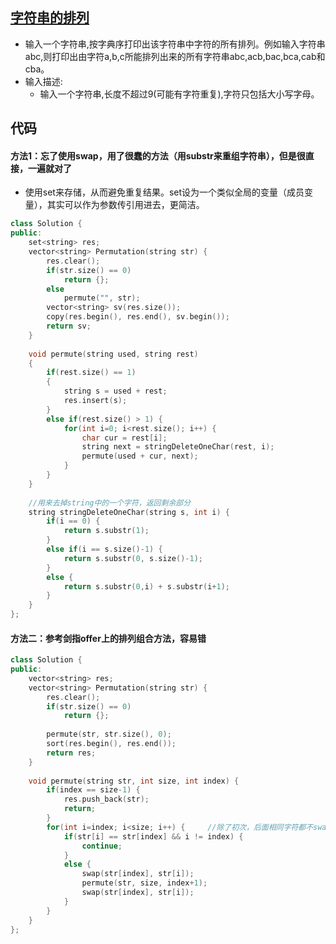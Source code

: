 ## [字符串的排列](https://www.nowcoder.com/questionTerminal/fe6b651b66ae47d7acce78ffdd9a96c7)
* 输入一个字符串,按字典序打印出该字符串中字符的所有排列。例如输入字符串abc,则打印出由字符a,b,c所能排列出来的所有字符串abc,acb,bac,bca,cab和cba。 
* 输入描述:
  * 输入一个字符串,长度不超过9(可能有字符重复),字符只包括大小写字母。

## 代码
#### 方法1：忘了使用swap，用了很蠢的方法（用substr来重组字符串），但是很直接，一遍就对了
* 使用set来存储，从而避免重复结果。set设为一个类似全局的变量（成员变量），其实可以作为参数传引用进去，更简洁。
```C++
class Solution {
public:
    set<string> res;
    vector<string> Permutation(string str) {
        res.clear();
        if(str.size() == 0)
            return {};
        else
            permute("", str);
        vector<string> sv(res.size());
        copy(res.begin(), res.end(), sv.begin());
        return sv;
    }
    
    void permute(string used, string rest)
    {
        if(rest.size() == 1)
        {
            string s = used + rest;
            res.insert(s);
        }
        else if(rest.size() > 1) {
            for(int i=0; i<rest.size(); i++) {
                char cur = rest[i];
                string next = stringDeleteOneChar(rest, i);
                permute(used + cur, next);
            }
        }
    }
    
    //用来去掉string中的一个字符，返回剩余部分
    string stringDeleteOneChar(string s, int i) {
        if(i == 0) {
            return s.substr(1);
        }
        else if(i == s.size()-1) {
            return s.substr(0, s.size()-1);
        }
        else {
            return s.substr(0,i) + s.substr(i+1);
        }
    }
};
```

#### 方法二：参考剑指offer上的排列组合方法，容易错
```C++
class Solution {
public:
    vector<string> res;
    vector<string> Permutation(string str) {
        res.clear();
        if(str.size() == 0)
            return {};
        
        permute(str, str.size(), 0);
        sort(res.begin(), res.end());
        return res;
    }
    
    void permute(string str, int size, int index) {
        if(index == size-1) {
            res.push_back(str);
            return;
        }
        for(int i=index; i<size; i++) {     //除了初次，后面相同字符都不swap，从而避免相同结果。
            if(str[i] == str[index] && i != index) {
                continue;
            }
            else {
                swap(str[index], str[i]);
                permute(str, size, index+1);
                swap(str[index], str[i]);
            }
        }
    }
};
```
